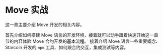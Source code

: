 # Move 实战

这一章主要介绍 Move 开发的相关内容。

首先介绍如何搭建 Move 语言的开发环境，接着就可以动手跟着快速开始这一章节的内容体验 Move 合约开发的基本流程。
接着介绍 Move 语言一些重要概念、Starcoin 开发的 `mpm` 工具、如何跟合约交互，集成测试等内容。
